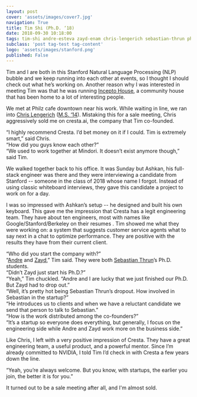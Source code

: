 ```yaml
---
layout: post
cover: 'assets/images/cover7.jpg'
navigation: True
title: Tim Shi (Ph.D. ‘18)
date: 2018-09-30 10:18:00
tags: tim-shi andre-esteva zayd-enam chris-lengerich sebastian-thrun ph.d.-18 startup
subclass: 'post tag-test tag-content'
logo: 'assets/images/stanford.png'
published: False
---
```


Tim and I are both in this Stanford Natural Language Processing (NLP) bubble and we keep running into each other at events, so I thought I should check out what he’s working on. Another reason why I was interested in meeting Tim was that he was running [Incepto House](https://incepto.house/), a community house that has been home to a lot of interesting people.

We met at Philz cafe downtown near his work. While waiting in line, we ran into [Chris Lengerich]({{site.url}}/tag/chris-lengerich) ([M.S. ‘14]({{site.url}}/tag/m.s.-14)). Mistaking this for a sale meeting, Chris aggressively sold me on cresta.ai, the company that Tim co-founded.

“I highly recommend Cresta. I’d bet money on it if I could. Tim is extremely smart,” said Chris.<br>
“How did you guys know each other?”<br>
“We used to work together at Mindori. It doesn’t exist anymore though,” said Tim.

We walked together back to his office. It was Sunday but Ashkan, his full-stack engineer was there and they were interviewing a candidate from Stanford -- someone in the class of 2018 whose name I forgot. Instead of using classic whiteboard interviews, they gave this candidate a project to work on for a day. 

I was so impressed with Ashkan’s setup -- he designed and built his own keyboard. This gave me the impression that Cresta has a legit engineering team. They have about ten engineers, most with names like Google/Stanford/Berkeley on their resumes . Tim showed me what they were working on: a system that suggests customer service agents what to say next in a chat to optimize performance. They are positive with the results they have from their current client.

“Who did you start the company with?”<br>
“[Andre]({{site.url}}/tag/andre-esteva) and [Zayd]({{site.url}}/tag/zayd-enam),” Tim said. They were both [Sebastian Thrun]({{site.url}}/tag/sebastian-thrun)’s Ph.D. students.<br>
“Didn’t Zayd just start his Ph.D.?”<br>
“Yeah,” Tim chuckled. “Andre and I are lucky that we just finished our Ph.D. But Zayd had to drop out.”<br>
“Well, it’s pretty hot being Sebastian Thrun’s dropout. How involved in Sebastian in the startup?”<br>
“He introduces us to clients and when we have a reluctant candidate we send that person to talk to Sebastian.”<br>
“How is the work distributed among the co-founders?”<br>
“It’s a startup so everyone does everything, but generally, I focus on the engineering side while Andre and Zayd work more on the business side.”

Like Chris, I left with a very positive impression of Cresta. They have a great engineering team, a useful product, and a powerful mentor. Since I’m already committed to NVIDIA, I told Tim I’d check in with Cresta a few years down the line.

“Yeah, you’re always welcome. But you know, with startups, the earlier you join, the better it is for you.”

It turned out to be a sale meeting after all, and I'm almost sold.
